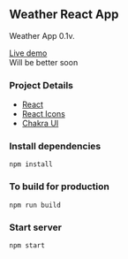 ## Weather React App

Weather App 0.1v. <br>

[Live demo](https://symphonious-dragon-c47107.netlify.app/) <br>
Will be better soon

### Project Details
- [React](https://reactjs.org/)
- [React Icons](https://react-icons.github.io/react-icons)
- [Chakra UI](https://chakra-ui.com/)


### Install dependencies

```
npm install
```

### To build for production

```
npm run build
```

### Start server
```
npm start
```